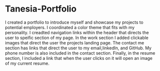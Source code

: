 # Tanesia-Portfolio
I created a portfolio to introduce myself and showcase my projects to potential employers. I coordinated a color theme that fits with my personality. I creadted navigation links within the header that directs the user to speific section of my page. In the work section I added clickable images that direct the user the projects landing page. The contact me section has links that direct the user to my email,linkedIn, and GitHub. My phone number is also included in the contact section. Finally, in the resume section, I included a link that when the user clicks on it will open an image of my current resume.
